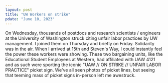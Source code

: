 ```yaml
---
layout: post
title: "UW Workers on strike"
pdate: "June 10, 2023"
---
```


On Wednesday, thousands of postdocs and research scientists / engineers at the University of Washington struck citing unfair labor practices by UW management. I joined them on Thursday and briefly on Friday. Solidarity was in the air. When I arrived at 15th and Steven's Way, I could instantly feel the power these workers were showing.
These two bargaining units, like the Educational Student Employees at Western, had affiliated with UAW 4121 and as such were sporting the iconic "UAW // ON STRIKE // UNFAIR LABOR PRACTICE" picket sign. We've all seen photos of picket lines, but seeing that teeming mass of picket signs in-person left me awestruck.